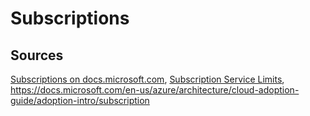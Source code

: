 # Subscriptions

## Sources

[Subscriptions on docs.microsoft.com](https://docs.microsoft.com/en-us/azure/azure-resource-manager/resource-manager-subscription-governance),
[Subscription Service Limits](https://docs.microsoft.com/en-us/azure/azure-subscription-service-limits), 
<https://docs.microsoft.com/en-us/azure/architecture/cloud-adoption-guide/adoption-intro/subscription>

